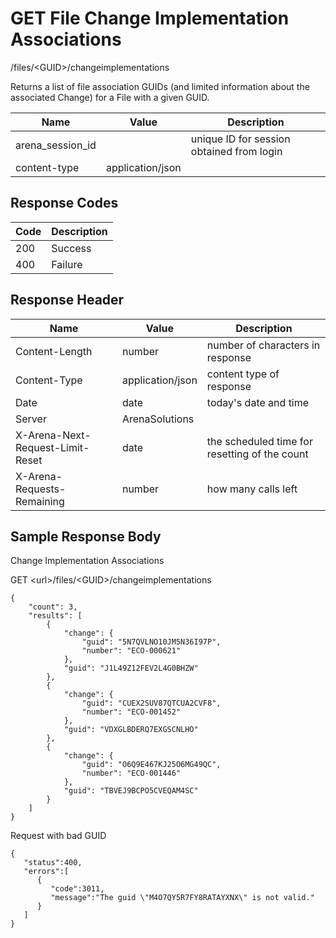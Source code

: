 # GET File Change Implementation Associations
/files/&lt;GUID&gt;/changeimplementations

Returns a list of file association GUIDs \(and limited information about the associated Change\) for a File with a given GUID. 


| Name  | Value  | Description  |
|  --- |  --- |  --- | 
| arena_session_id  |   | unique ID for session obtained from login  |
| content-type  | application/json  |   |

## Response Codes

| Code  | Description  |
|  --- |  --- | 
| 200  | Success  |
| 400  | Failure  |

## Response Header

| Name  | Value  | Description  |
|  --- |  --- |  --- | 
| Content-Length  | number  | number of characters in response  |
| Content-Type  | application/json  | content type of response  |
| Date  | date  | today's date and time  |
| Server  | ArenaSolutions  |   |
| X-Arena-Next-Request-Limit-Reset   | date  | the scheduled time for resetting of the count  |
| X-Arena-Requests-Remaining   | number  | how many calls left  |

## Sample Response Body
Change Implementation  Associations

GET &lt;url&gt;/files/&lt;GUID&gt;/changeimplementations

```
{
    "count": 3,
    "results": [
        {
            "change": {
                "guid": "5N7QVLNO10JM5N36I97P",
                "number": "ECO-000621"
            },
            "guid": "J1L49Z12FEV2L4G0BHZW"
        },
        {
            "change": {
                "guid": "CUEX2SUV87QTCUA2CVF8",
                "number": "ECO-001452"
            },
            "guid": "VDXGLBDERQ7EXGSCNLHO"
        },
        {
            "change": {
                "guid": "O6Q9E467KJ25O6MG49QC",
                "number": "ECO-001446"
            },
            "guid": "TBVEJ9BCPO5CVEQAM4SC"
        }
    ]
}
```
Request with bad GUID

```
{  
   "status":400,
   "errors":[  
      {  
         "code":3011,
         "message":"The guid \"M4O7QY5R7FY8RATAYXNX\" is not valid."
      }
   ]
}
```
